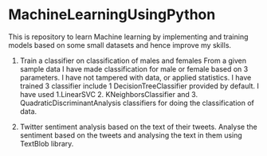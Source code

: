 # MachineLearningUsingPython
This is repository to learn Machine learning by implementing and training models based on some small datasets and hence improve my skills.
1. Train a classifier on classification of males and females
From a given sample data I have made classification for male or female based on 3 parameters. I have not tampered with data, or applied statistics. I have trained 3 classifier include 1 DecisionTreeClassifier provided by default. I have used 1.LinearSVC 2. KNeighborsClassifier and 3. QuadraticDiscriminantAnalysis classifiers for doing the classification of data.

2. Twitter sentiment analysis based on the text of their tweets.
Analyse the sentiment based on the tweets and analysing the text in them using TextBlob library.

